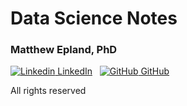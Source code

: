 # Data Science Notes

### Matthew Epland, PhD
[![Linkedin](https://i.stack.imgur.com/gVE0j.png) LinkedIn](https://www.linkedin.com/in/matthew-epland/)
&nbsp;
[![GitHub](https://i.stack.imgur.com/tskMh.png) GitHub](https://github.com/mepland)

All rights reserved
